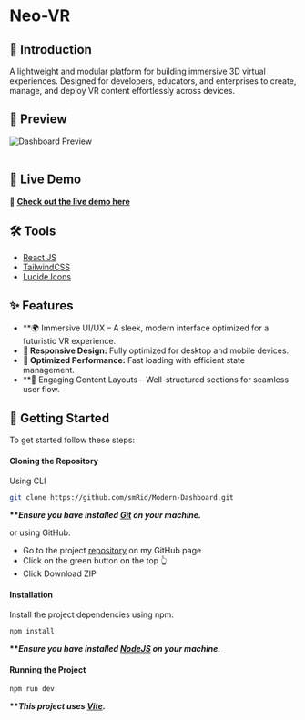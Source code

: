 # Neo-VR


## <a name="introduction">💬 Introduction</a>

A lightweight and modular platform for building immersive 3D virtual experiences. Designed for developers, educators, and enterprises to create, manage, and deploy VR content effortlessly across devices.

## <a name="preview">📸 Preview</a>
![Dashboard Preview](src/assets/Preview.png)  
<br>

## 🎯 Live Demo  
🔗 **[Check out the live demo here](https://neo-vr.vercel.app/)**  

## <a name="tools">🛠️ Tools</a>

-   [React JS](https://react.dev)
-   [TailwindCSS](https://tailwindcss.com/)
-   [Lucide Icons](https://lucide.dev/)

## <a name="features">✨ Features</a>

-   **🌍 Immersive UI/UX – A sleek, modern interface optimized for a futuristic VR experience.
-   **📱 Responsive Design:** Fully optimized for desktop and mobile devices.
-   **🚀 Optimized Performance:** Fast loading with efficient state management.
-   **📜 Engaging Content Layouts – Well-structured sections for seamless user flow.



## <a name="getting-started">🚀 Getting Started</a>

To get started follow these steps:

#### Cloning the Repository

Using CLI

```bash
git clone https://github.com/smRid/Modern-Dashboard.git
```

**\*\*_Ensure you have installed [Git](https://git-scm.com) on your machine._**

or using GitHub:

-   Go to the project [repository](https://github.com/smRid/Modern-Dashboard.git) on my GitHub page
-   Click on the green button on the top 👆
-   Click Download ZIP

#### Installation

Install the project dependencies using npm:

```bash
npm install
```

**\*\*_Ensure you have installed [NodeJS](https://nodejs.org/en) on your machine._**

#### Running the Project

```bash
npm run dev
```

**\*\*_This project uses [Vite](https://vitejs.dev)._**
